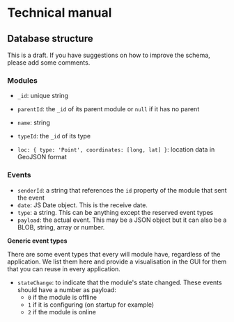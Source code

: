 # Technical manual

## Database structure

This is a draft. If you have suggestions on how to improve the schema, please add some comments.

### Modules

- `_id`: unique string
- `parentId`: the `_id` of its parent module or `null` if it has no parent
- `name`: string


- `typeId`: the `_id` of its type
- `loc: { type: 'Point', coordinates: [long, lat] }`: location data in GeoJSON format

### Events

- `senderId`: a string that references the `id` property of the module that sent the event
- `date`: JS Date object. This is the receive date.
- `type`: a string. This can be anything except the reserved event types
- `payload`: the actual event. This may be a JSON object but it can also be a BLOB, string, array or number.

**Generic event types**

There are some event types that every will module have, regardless of the application. We list them here and provide a visualisation in the GUI for them that you can reuse in every application.

- `stateChange`: to indicate that the module's state changed. These events should have a number as payload:
  - `0` if the module is offline
  - `1` if it is configuring (on startup for example)
  - `2` if the module is online
